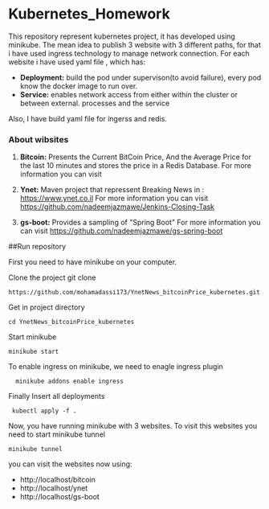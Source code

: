 # Kubernetes_Homework

This repository represent kubernetes project, it has developed using minikube.
The mean idea to publish 3 website with 3 different paths, for that i have used ingress technology to manage network connection.
For each website i have used yaml file , which has:
* **Deployment:** build the pod under supervison(to avoid failure), every pod know the docker image to run over.
* **Service:** enables network access from either within the cluster or between external. processes and the service

Also, I have build yaml file for ingerss and redis.

### About wibsites
1. **Bitcoin:**
Presents the Current BitCoin Price, And the Average Price for the last 10 minutes and stores the price in a Redis Database.
For more information you can visit 

2. **Ynet:**
Maven project that repressent Breaking News in : https://www.ynet.co.il
For more information you can visit  https://github.com/nadeemjazmawe/Jenkins-Closing-Task

3. **gs-boot:** 
Provides a sampling of "Spring Boot"
For more information you can visit https://github.com/nadeemjazmawe/gs-spring-boot



##Run repository

First you need to have minikube on your computer.

Clone the project
git clone 
```
https://github.com/mohamadassi173/YnetNews_bitcoinPrice_kubernetes.git
```
Get in project directory
```
cd YnetNews_bitcoinPrice_kubernetes
```
 
Start minikube
```
minikube start
```
To enable ingress on minikube, we need to enagle ingress plugin
```
  minikube addons enable ingress
```
Finally Insert all deployments
```
 kubectl apply -f .
```

Now, you have running minikube with 3 websites.
To visit this websites you need to start minikube tunnel 
```
minikube tunnel
```


you can visit the websites now using:
* http://localhost/bitcoin
* http://localhost/ynet
* http://localhost/gs-boot
